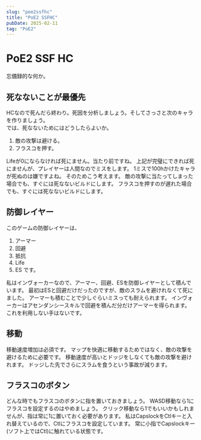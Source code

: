 ```yaml
---
slug: "poe2ssfhc"
title: "PoE2 SSFHC"
pubDate: 2025-02-11
tag: "PoE2"
---
```

# PoE2 SSF HC
忘備録的な何か。

## 死なないことが最優先
HCなので死んだら終わり。死因を分析しましょう。そしてさっさと次のキャラを作りましょう。  
では、死なないためにはどうしたらよいか。
1. 敵の攻撃は避ける。
2. フラスコを押す。  

Lifeが0にならなければ死にません。当たり前ですね。
上記が完璧にできれば死にませんが、プレイヤーは人間なのでミスをします。
1ミスで100hかけたキャラが死ぬのは嫌ですよね。
そのためこう考えます。
敵の攻撃に当たってしまった場合でも、すぐには死なないビルドにします。
フラスコを押すのが遅れた場合でも、すぐには死なないビルドにします。

## 防御レイヤー
このゲームの防御レイヤーは、
1. アーマー
2. 回避
3. 抵抗
4. Life
5. ES
です。

私はインヴォーカーなので、アーマー、回避、ESを防御レイヤーとして積んでいます。
最初はESと回避だけだったのですが、敵のスラムを避けれなくて死にました。
アーマーも積むことで少しぐらいミスっても耐えられます。
インヴォーカーはアセンダンシースキルで回避を積んだ分だけアーマーを得られます。
これを利用しない手はないです。

## 移動
移動速度増加は必須です。
マップを快適に移動するためではなく、敵の攻撃を避けるために必要です。
移動速度が高いとドッジをしなくても敵の攻撃を避けれます。
ドッジした先でさらにスラムを食うという事故が減ります。

## フラスコのボタン
どんな時でもフラスコのボタンに指を置いておきましょう。
WASD移動なら1にフラスコを設定するのはやめましょう。
クリック移動なら1でもいいかもしれませんが、指は常に1に置いておく必要があります。
私はCapslockをCtlキーと入れ替えているので、Ctlにフラスコを設定しています。
常に小指でCapslockキー(ソフト上ではCtl)に触れている状態です。

